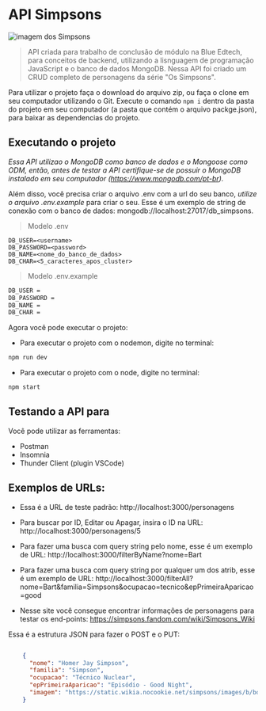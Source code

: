# API Simpsons


<img src="https://upload.wikimedia.org/wikipedia/commons/thumb/3/36/The_logo_simpsons_yellow.svg/800px-The_logo_simpsons_yellow.png" alt="imagem dos Simpsons" style="zoom:0%" />

> API criada para trabalho de conclusão de módulo na Blue Edtech, para conceitos de backend, utilizando a lisnguagem de programação JavaScript e o banco de dados MongoDB. Nessa API foi criado um CRUD completo de personagens da série "Os Simpsons".


Para utilizar o projeto faça o download do arquivo zip, ou faça o clone em seu computador utilizando o Git. Execute o comando `npm i` dentro da pasta do projeto em seu computador (a pasta que contém o arquivo packge.json), para baixar as dependencias do projeto.

## Executando o projeto

_Essa API utilizao o MongoDB como banco de dados e o Mongoose como ODM, então, antes de testar a API certifique-se de possuir o MongoDB instalado em seu computador (https://www.mongodb.com/pt-br)._

Além disso, você precisa criar o arquivo .env com a url do seu banco, _utilize o arquivo .env.example_ para criar o seu. Esse é um exemplo de string de conexão com o banco de dados: mongodb://localhost:27017/db_simpsons.

>Modelo .env

```script
DB_USER=<username>
DB_PASSWORD=<password>
DB_NAME=<nome_do_banco_de_dados>
DB_CHAR=<5_caracteres_apos_cluster>
```

>Modelo .env.example
``` bash
DB_USER = 
DB_PASSWORD = 
DB_NAME = 
DB_CHAR = 
```

Agora você pode executar o projeto:

- Para executar o projeto com o nodemon, digite no terminal:

```bash
npm run dev
```

- Para executar o projeto com o node, digite no terminal:

```bash
npm start
```

## Testando a API para

Você pode utilizar as ferramentas:

- Postman
- Insomnia
- Thunder Client (plugin VSCode)

## Exemplos de URLs:

* Essa é a URL de teste padrão: http://localhost:3000/personagens

* Para buscar por ID, Editar ou Apagar, insira o ID na URL: http://localhost:3000/personagens/5

* Para fazer uma busca com query string pelo nome, esse é um exemplo de URL: http://localhost:3000/filterByName?nome=Bart

* Para fazer uma busca com query string por qualquer um dos atrib, esse é um exemplo de URL: http://localhost:3000/filterAll?nome=Bart&familia=Simpsons&ocupacao=tecnico&epPrimeiraAparicao=good

* Nesse site você consegue encontrar informações de personagens para testar os end-points: https://simpsons.fandom.com/wiki/Simpsons_Wiki

Essa é a estrutura JSON para fazer o POST e o PUT:
```json

    {
      "nome": "Homer Jay Simpson",
      "familia": "Simpson",
      "ocupacao": "Técnico Nuclear",
      "epPrimeiraAparicao": "Episódio - Good Night",
      "imagem": "https://static.wikia.nocookie.net/simpsons/images/b/bd/Homer_Simpson.png"
    }
```